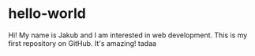 # hello-world
Hi! My name is Jakub and I am interested in web development. This is my first repository on GitHub. It's amazing! tadaa
